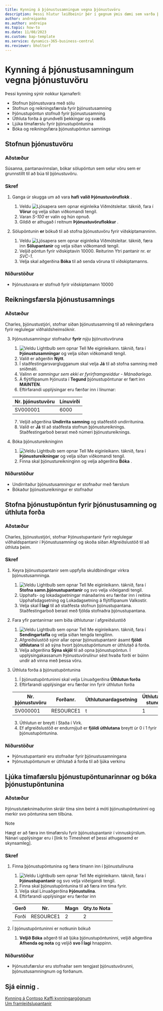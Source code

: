 ```yaml
---
title: Kynning á þjónustusamningum vegna þjónustuvöru
description: Þessi hlutur leiðbeinir þér í gegnum ýmis dæmi sem varða þjónustuvörur og samninga.
author: andreipanko
ms.author: andreipa
ms.topic: how-to
ms.date: 11/08/2023
ms.custom: bap-template
ms.service: dynamics-365-business-central
ms.reviewer: bholtorf
---
```


# <a name="walkthrough-of-service-contracts-for-service-items"></a>Kynning á þjónustusamningum vegna þjónustuvöru

Þessi kynning sýnir nokkur kjarnaferli:

- Stofnun þjónustuvara með sölu
- Stofnun og reikningsfærsla fyrir þjónustusamning
- Þjónustupöntun stofnuð fyrir þjónustusamning
- Úthluta forða á grundvelli þekkingar og svæðis
- Ljúka tímafærslu fyrir þjónustupöntunina
- Bóka og reikningsfæra þjónustupöntun samnings

## <a name="creation-of-service-items"></a>Stofnun þjónustuvöru

### <a name="scenario"></a>Aðstæður

Súsanna, pantanavinnslan, bókar sölupöntun sem selur vöru sem er grunnstillt til að búa til þjónustuvöru.  

### <a name="steps"></a>Skref

1. Ganga úr skugga um að vara **hafi**  **valið Þjónustuvöruflokk** .
   
    1. Veldu ![Ljósapera sem opnar eiginleika Viðmótsleitar.](../../media/ui-search/search_small.png "Segðu mér hvað þú vilt gera") táknið, fara í **Vörur** og velja síðan viðkomandi tengil.  
    2. Varan *S-100* er valin og hún opnuð.
    3. Gildið er athugað í reitnum **Þjónustuvöruflokkur** .
       
2. Sölupöntunin **er** bókuð til að stofna þjónustuvöru fyrir viðskiptamanninn.  

    1. Veldu ![Ljósapera sem opnar eiginleika Viðmótsleitar.](../../media/ui-search/search_small.png "Segðu mér hvað þú vilt gera") táknið, færa inn **Sölupantanir** og velja síðan viðkomandi tengil.  
    2. Veljið pöntun fyrir viðskiptavin 10000. Reiturinn Ytri pantanir nr. er *SVC-1*.
    3. Velja skal aðgerðina **Bóka** til að senda vöruna til viðskiptamanns.

### <a name="results"></a>Niðurstöður

- Þjónustuvara er stofnuð fyrir viðskiptamann 10000

## <a name="invoicing-a-service-contract"></a>Reikningsfærsla þjónustusamnings

### <a name="scenario-1"></a>Aðstæður

Charles, þjónustustjóri, stofnar síðan þjónustusamning til að reikningsfæra fyrir reglulegar viðhaldsheimsóknir.

3. Þjónustusamningur stofnaður **fyrir** nýju þjónustuvöruna
    1.  ![Veldu Lightbulb sem opnar Tell Me eiginleikann.](../../media/ui-search/search_small.png "Segðu mér hvað þú vilt gera") táknið, fara í **Þjónustusamningar** og velja síðan viðkomandi tengil.
    2. Valið er aðgerðin **Nýtt**.  
    3. Í staðfestingarsvarglugganum skal velja **Já** til að stofna samning með sniðmáti. 
    4. Valinn er *samningur sem ekki er fyrirframgreiddur - Mánaðarlega*.
    5. Á flýtiflipanum Þjónusta í **Tegund** þjónustupöntunar er fært inn **MAINTEN**.
    6. Eftirfarandi upplýsingar eru færðar inn í línurnar:

    |Nr. þjónustuvöru|Línuvirði|  
    |----------------|----------|  
    |SV000001|6000|

    7. Veljið aðgerðina **Undirrita samning** og staðfestið undirritunina.
    8. Valið er **Já** til að staðfesta stofnun þjónustureiknings. Staðfestingarboð berast með númeri þjónustureiknings.

3. Bóka þjónustureikninginn
   1.  ![Veldu Lightbulb sem opnar Tell Me eiginleikann.](../../media/ui-search/search_small.png "Segðu mér hvað þú vilt gera") táknið, fara í **Þjónustureikningar** og velja síðan viðkomandi tengil.
   2. Finna skal þjónustureikninginn og velja aðgerðina **Bóka** .

### <a name="results-1"></a>Niðurstöður

- Undirritaður þjónustusamningur er stofnaður með færslum
- Bókaður þjónustureikningur er stofnaður

## <a name="create-a-service-order-for-a-service-contract-and-assign-resources"></a>Stofna þjónustupöntun fyrir þjónustusamning og úthluta forða

### <a name="scenario-2"></a>Aðstæður

Charles, þjónustustjóri, stofnar Þjónustupantanir fyrir reglulegar viðhaldspantanir í Þjónustusamningi og skoða síðan Afgreiðslustöð til að úthluta þeim.

### <a name="steps-1"></a>Skref

1. Keyra þjónustupantanir sem uppfylla skuldbindingar virkra þjónustusamninga.
   1.  ![Veldu Lightbulb sem opnar Tell Me eiginleikann.](../../media/ui-search/search_small.png "Segðu mér hvað þú vilt gera") táknið, fara í **Stofna samn.þjónustupantanir** og svo velja viðeigandi tengil.
   2. Upphafs- og lokadagsetningar mánaðarins eru færðar inn í reitina Upphafsdagsetning og Lokadagsetning á flýtiflipanum Valkostir.
   3. Velja skal **Í lagi** til að staðfesta stofnun þjónustupantana. Staðfestingarboð berast með fjölda stofnaðra þjónustupantana.

2. Fara yfir pantanirnar sem bíða úthlutunar í afgreiðslustöð
   1.  ![Veldu Lightbulb sem opnar Tell Me eiginleikann.](../../media/ui-search/search_small.png "Segðu mér hvað þú vilt gera") táknið, fara í **Sendingartafla** og velja síðan tengda tengilinn.
   2. Afgreiðslustöð sýnir allar opnar þjónustupantanir ásamt **fjöldi úthlutana** til að sýna hvort þjónustupöntunum er úthlutað á forða.
   3. Velja aðgerðina **Sýna skjöl** til að opna þjónustupöntun.  Í upplýsingakassanum Þjónustuvörulínur sést hvaða forði er búinn undir að vinna með þessa vöru.

3. Úthluta forða á þjónustupöntunina
   1. Í þjónustupöntuninni skal velja Línuaðgerðina **Úthlutun forða**
   2. Eftirfarandi upplýsingar eru færðar inn fyrir úthlutun forða

    |Nr. þjónustuvöru|Forðanr.|Úthlutunardagsetning|Úthlutaðar stundir|
    |----------------|------------|---------------|---------------|  
    |SV000001|RESOURCE1|t|1|

    3. Úthlutun er breytt í Staða í Virk.
    4. Ef afgreiðslustöð er endurnýjuð er **fjöldi úthlutana** breytt úr 0 í 1 fyrir þjónustupöntunina.

### <a name="results-2"></a>Niðurstöður

- Þjónustupantanir eru stofnaðar fyrir þjónustusamningana
- Þjónustupöntunum er úthlutað á forða til að ljúka verkinu

## <a name="complete-the-time-entry-for-the-service-order-and-post-the-service-order"></a>Ljúka tímafærslu þjónustupöntunarinnar og bóka þjónustupöntunina

### <a name="scenario-3"></a>Aðstæður

Þjónustutæknimaðurinn skráir tíma sinn beint á móti þjónustupöntuninni og merkir svo pöntunina sem tilbúna.

> [!NOTE]
> Hægt er að færa inn tímafærslu fyrir þjónustupantanir í vinnuskýrslum. Nánari upplýsingar eru í [link to Timesheet ef þessi athugasemd er skynsamleg].

### <a name="steps-2"></a>Skref

1. Finna þjónustupöntunina og færa tímann inn í þjónustulínuna
   1.  ![Veldu Lightbulb sem opnar Tell Me eiginleikann.](../../media/ui-search/search_small.png "Segðu mér hvað þú vilt gera") táknið, fara í **Þjónustupantanir** og svo velja viðeigandi tengil.
   2. Finna skal þjónustupöntunina til að færa inn tíma fyrir.
   3. Velja skal Línuaðgerðina **Þjónustulína**.
   4. Eftirfarandi upplýsingar eru færðar inn

    |Gerð|Nr.|Magn|Qty.to Nota|
    |----|---|--------|--------|   
    |Forði|RESOURCE1|2|2|

2. Í þjónustupöntuninni er notkunin bókuð
   1.  **Veljið Bóka** aðgerð til að ljúka þjónustupöntuninni, veljið aðgerðina **Afhenda og nota** og veljið **svo Í lagi** hnappinn.

### <a name="results-3"></a>Niðurstöður

- Þjónustufærslur eru stofnaðar sem tengjast þjónustuvörunni, þjónustusamningnum og forðanum.

## <a name="see-also"></a>Sjá einnig .

[Kynning á Contoso Kaffi kynningargögnum](../../contoso-coffee/contoso-coffee-intro.md)  
[Um framleiðslupantanir](../../production-about-production-orders.md)
